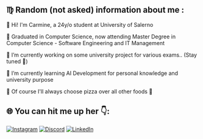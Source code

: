 ## ♍ Random (not asked) information about me :
🚀 Hi! I'm Carmine, a 24y/o student at University of Salerno

📜 Graduated in Computer Science, now attending Master Degree in Computer Science - Software Engineering and IT Management

🔭 I’m currently working on some university project for various exams.. (Stay tuned 👀)

🌱 I’m currently learning AI Development for personal knowledge and university purpose 

🍕  Of course I'll always choose pizza over all other foods 🤌

## 🌐 You can hit me up her 👇:
[![Instagram](https://img.shields.io/badge/Instagram-%23E4405F.svg?logo=Instagram&logoColor=white)](https://instagram.com/Carmineh_)
[![Discord](https://img.shields.io/badge/Discord-%237289DA.svg?logo=discord&logoColor=white)](https://discord.com/users/131708743426506752)
[![LinkedIn](https://img.shields.io/badge/LinkedIn-%230077B5.svg?logo=linkedin&logoColor=white)](https://linkedin.com/in/carmine-calabrese-8929bb189) 
